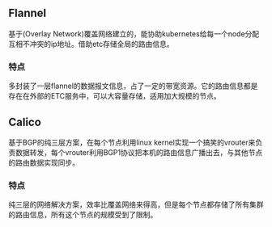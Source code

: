 ## Flannel

基于\(Overlay Network\)覆盖网络建立的，能协助kubernetes给每一个node分配互相不冲突的ip地址。借助etc存储全局的路由信息。

### 特点

多封装了一层flannel的数据报文信息，占了一定的带宽资源。它的路由信息都是存在在外部的ETC服务中，可以大容量存储，适用加大规模的节点。

## Calico

基于BGP的纯三层方案，在每个节点利用linux kernel实现一个搞笑的vrouter来负责数据转发，每个vrouter利用BGP1协议把本机的路由信息广播出去，与其他节点的路由数据实现同步。

### 特点

纯三层的网络解决方案，效率比覆盖网络来得高，但是每个节点都存储了所有集群的路由信息，所有这个节点的规模受到了限制。

